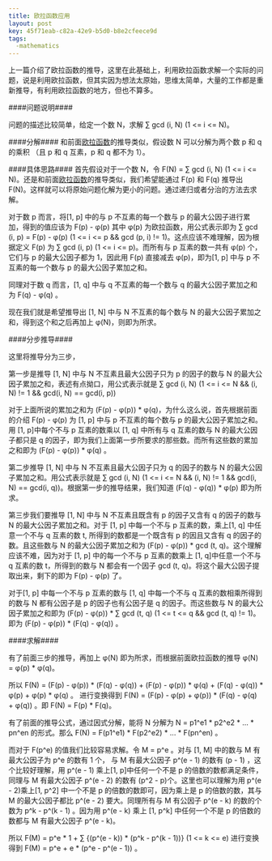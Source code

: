 ```yaml
---
title: 欧拉函数应用
layout: post
key: 45f71eab-c82a-42e9-b5d0-b8e2cfeece9d
tags:
  -mathematics 
---
```



上一篇介绍了欧拉函数的推导，这里在此基础上，利用欧拉函数求解一个实际的问题，说是利用欧拉函数，但其实因为想法太原始，思维太简单，大量的工作都是重新推导，有利用欧拉函数的地方，但也不算多。

####问题说明####

问题的描述比较简单，给定一个数 N，求解 ∑ gcd (i, N) (1 <= i <= N)。

####分解####
和前面[欧拉函数](../16/euler.html)的推导类似，假设数 N 可以分解为两个数 p 和 q 的乘积 （且 p 和 q 互素，p 和 q 都不为 1）。

####具体思路####
首先假设对于一个数 N，令 F(N) = ∑ gcd (i, N) (1 <= i <= N)。还是和前面[欧拉函数](../16/euler.html)的推导类似，我们希望能通过 F(p) 和 F(q) 推导出 F(N)。这样就可以将原始问题化解为更小的问题。通过递归或者分治的方法去求解。

对于数 p 而言，将[1, p] 中的与 p 不互素的每一个数与 p 的最大公因子进行累加，得到的值应该为 F(p) - φ(p) 其中 φ(p) 为欧拉函数，用公式表示即为 ∑ gcd (i, p) = F(p) - φ(p) (1 <= i <= p && gcd (p, i) != 1)。这点应该不难理解，因为根据定义 F(p) 为 ∑ gcd (i, p) (1 <= i <= p)。而所有与 p 互素的数一共有 φ(p) 个，它们与 p 的最大公因子都为 1，因此用 F(p) 直接减去 φ(p)，即为[1, p] 中与 p 不互素的每一个数与 p 的最大公因子累加之和。

同理对于数 q 而言，[1, q] 中与 q 不互素的每一个数与 q 的最大公因子累加之和为 F(q) - φ(q) 。

现在我们就是希望推导出 [1, N] 中与 N 不互素的每个数与 N 的最大公因子累加之和，得到这个和之后再加上 φ(N)，则即为所求。

####分步推导####

这里将推导分为三步，

第一步是推导 [1, N] 中与 N 不互素且最大公因子只为 p 的因子的数与 N 的最大公因子累加之和，表述有点拗口，用公式表示就是 ∑ gcd (i, N) (1 <= i <= N && (i, N) != 1 && gcd(i, N) == gcd(i, p))

对于上面所说的累加之和为 (F(p) - φ(p)) * φ(q)，为什么这么说，首先根据前面的介绍 F(p) - φ(p) 为 [1, p] 中与 p 不互素的每个数与 p 的最大公因子累加之和。用 [1, p]中每个不与 p 互素的数乘以 [1, q] 中所有与 q 互素的数与 N 的最大公因子都只是 q 的因子，即为我们上面第一步所要求的那些数。而所有这些数的累加之和即为 (F(p) - φ(p)) * φ(q) 。

第二步推导 [1, N] 中与 N 不互素且最大公因子只为 q 的因子的数与 N 的最大公因子累加之和。用公式表示就是 ∑ gcd (i, N) (1 <= i <= N && (i, N) != 1 && gcd(i, N) == gcd(i, q))。根据第一步的推导结果，我们知道 (F(q) - φ(q)) * φ(p) 即为所求。

第三步我们要推导 [1, N] 中与 N 不互素且既含有 p 的因子又含有 q 的因子的数与 N 的最大公因子累加之和。对于 [1, p] 中每一个不与 p 互素的数，乘上[1, q] 中任意一个不与 q 互素的数 t, 所得到的数都是一个既含有 p 的因且又含有 q 的因子的数。且这些数与 N 的最大公因子累加之和为 (F(p) - φ(p)) * gcd (t, q)。这个理解应该不难，因为对于 [1, p] 中的每一个不与 p 互素的数乘上 [1, q]中任意一个不与 q 互素的数 t，所得到的数与 N 都会有一个因子 gcd (t, q)。将这个最大公因子提取出来，剩下的即为 F(p) - φ(p) 了。

对于[1, p] 中每一个不与 p 互素的数与 [1, q] 中每一个不与 q 互素的数相乘所得到的数与 N 都有公因子是 p 的因子也有公因子是 q 的因子。而这些数与 N 的最大公因子累加之和即为 (F(p) - φ(p)) * ∑ gcd (t, q) (1 <= t <= q && gcd (t, q) != 1)。即为 (F(p) - φ(p)) * (F(q) - φ(q)) 。

####求解####

有了前面三步的推导，再加上 φ(N) 即为所求，而根据前面欧拉函数的推导 φ(N) = φ(p) * φ(q)。

所以 F(N) =  (F(p) - φ(p)) * (F(q) - φ(q)) + (F(p) - φ(p)) * φ(q) + (F(q) - φ(q)) * φ(p) +  φ(p) * φ(q) 。 进行变换得到  F(N) =  (F(p) - φ(p) + φ(p))  * (F(q) - φ(q) + φ(q)) 。即 F(N) = F(p) * F(q)。

有了前面的推导公式，通过因式分解，能将 N 分解为 N = p1^e1 * p2^e2 * ... * pn^en 的形式。那么 F(N) = F(p1^e1) * F(p2^e2) * ... * F(pn^en) 。

而对于 F(p^e) 的值我们比较容易求解。令 M = p^e 。对与 [1, M] 中的数与 M 有最大公因子为 p^e 的数有 1 个， 与 M 有最大公因子 p^(e - 1) 的数有 (p - 1) ，这个比较好理解，用 p^(e - 1) 乘上[1, p]中任何一个不是 p 的倍数的数都满足条件，同理与 M 有最大公因子 p^(e - 2) 的数有 (p^2 - p)个。这里也可以理解为用 p^(e - 2)乘上[1, p^2] 中一个不是 p 的倍数的数即可，因为乘上是 p 的倍数的数，其与 M 的最大公因子都比 p^(e - 2) 要大。同理所有与 M 有公因子 p^(e - k) 的数的个数为 p^k - p^(k - 1) 。因为用 p^(e - k) 乘上 [1, p^k] 中任何一个不是 p 的倍数的数都与 M 有最大公因子 p^(e - k)。

所以 F(M) = p^e * 1 + ∑ {(p^(e - k)) * (p^k - p^(k - 1))} (1 <= k <= e) 进行变换得到 F(M) = p^e + e * (p^e - p^(e - 1)) 。
